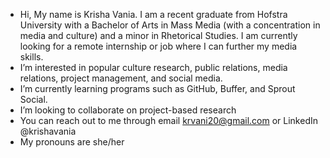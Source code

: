 - Hi, My name is Krisha Vania. I am a recent graduate from Hofstra University with a Bachelor of Arts in Mass Media (with a concentration in media and culture) and a minor in Rhetorical Studies. I am currently looking for a remote internship or job where I can further my media skills.
- I’m interested in popular culture research, public relations, media relations, project management, and social media. 
- I’m currently learning programs such as GitHub, Buffer, and Sprout Social. 
- I’m looking to collaborate on project-based research 
- You can reach out to me through email krvani20@gmail.com or LinkedIn @krishavania
- My pronouns are she/her

<!---
krishavania/krishavania is a ✨ special ✨ repository because its `README.md` (this file) appears on your GitHub profile.
You can click the Preview link to take a look at your changes.
--->
